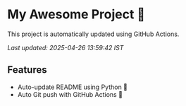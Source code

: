# My Awesome Project 🚀

This project is automatically updated using GitHub Actions.

_Last updated: 2025-04-26 13:59:42 IST_

## Features
- Auto-update README using Python 🐍
- Auto Git push with GitHub Actions 🤖
